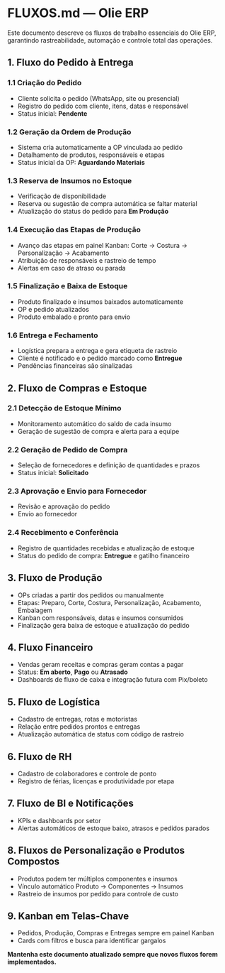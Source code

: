 # FLUXOS.md — Olie ERP

Este documento descreve os fluxos de trabalho essenciais do Olie ERP, garantindo rastreabilidade, automação e controle total das operações.

## 1. Fluxo do Pedido à Entrega
### 1.1 Criação do Pedido
- Cliente solicita o pedido (WhatsApp, site ou presencial)
- Registro do pedido com cliente, itens, datas e responsável
- Status inicial: **Pendente**

### 1.2 Geração da Ordem de Produção
- Sistema cria automaticamente a OP vinculada ao pedido
- Detalhamento de produtos, responsáveis e etapas
- Status inicial da OP: **Aguardando Materiais**

### 1.3 Reserva de Insumos no Estoque
- Verificação de disponibilidade
- Reserva ou sugestão de compra automática se faltar material
- Atualização do status do pedido para **Em Produção**

### 1.4 Execução das Etapas de Produção
- Avanço das etapas em painel Kanban: Corte → Costura → Personalização → Acabamento
- Atribuição de responsáveis e rastreio de tempo
- Alertas em caso de atraso ou parada

### 1.5 Finalização e Baixa de Estoque
- Produto finalizado e insumos baixados automaticamente
- OP e pedido atualizados
- Produto embalado e pronto para envio

### 1.6 Entrega e Fechamento
- Logística prepara a entrega e gera etiqueta de rastreio
- Cliente é notificado e o pedido marcado como **Entregue**
- Pendências financeiras são sinalizadas

## 2. Fluxo de Compras e Estoque
### 2.1 Detecção de Estoque Mínimo
- Monitoramento automático do saldo de cada insumo
- Geração de sugestão de compra e alerta para a equipe

### 2.2 Geração de Pedido de Compra
- Seleção de fornecedores e definição de quantidades e prazos
- Status inicial: **Solicitado**

### 2.3 Aprovação e Envio para Fornecedor
- Revisão e aprovação do pedido
- Envio ao fornecedor

### 2.4 Recebimento e Conferência
- Registro de quantidades recebidas e atualização de estoque
- Status do pedido de compra: **Entregue** e gatilho financeiro

## 3. Fluxo de Produção
- OPs criadas a partir dos pedidos ou manualmente
- Etapas: Preparo, Corte, Costura, Personalização, Acabamento, Embalagem
- Kanban com responsáveis, datas e insumos consumidos
- Finalização gera baixa de estoque e atualização do pedido

## 4. Fluxo Financeiro
- Vendas geram receitas e compras geram contas a pagar
- Status: **Em aberto**, **Pago** ou **Atrasado**
- Dashboards de fluxo de caixa e integração futura com Pix/boleto

## 5. Fluxo de Logística
- Cadastro de entregas, rotas e motoristas
- Relação entre pedidos prontos e entregas
- Atualização automática de status com código de rastreio

## 6. Fluxo de RH
- Cadastro de colaboradores e controle de ponto
- Registro de férias, licenças e produtividade por etapa

## 7. Fluxo de BI e Notificações
- KPIs e dashboards por setor
- Alertas automáticos de estoque baixo, atrasos e pedidos parados

## 8. Fluxos de Personalização e Produtos Compostos
- Produtos podem ter múltiplos componentes e insumos
- Vínculo automático Produto → Componentes → Insumos
- Rastreio de insumos por pedido para controle de custo

## 9. Kanban em Telas-Chave
- Pedidos, Produção, Compras e Entregas sempre em painel Kanban
- Cards com filtros e busca para identificar gargalos

**Mantenha este documento atualizado sempre que novos fluxos forem implementados.**
